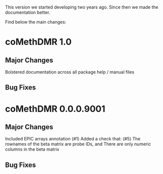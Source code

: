 This version we started developing two years ago. Since then we made the documentation better.

Find below the main changes:

# coMethDMR 1.0

## Major Changes
Bolstered documentation across all package help / manual files

## Bug Fixes



# coMethDMR 0.0.0.9001

## Major Changes
Included EPIC arrays annotation (#1)
Added a check that: (#5)
The rownames of the beta matrix are probe IDs, and
There are only numeric columns in the beta matrix

## Bug Fixes
